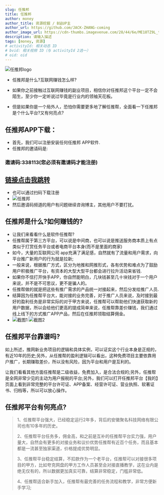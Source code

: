 ```yaml
---
slug: 任推邦
title: 任推邦
author: money
author_title: 资源挖掘 / B站UP主
author_url: https://github.com/JACK-ZHANG-coming
author_image_url: https://cdn-thumbs.imagevenue.com/28/44/6e/ME18TZ9L_t.jpg
description: 请输入描述
tags: [money, 资源]
# activityId: 相关动态 ID
# bvid: 相关视频 ID（与 activityId 2选一）
# oid: oid
---
```

![任推邦logo](https://www.bd.cn/p/style/web/zt/img/dtimgs/dt2_logo2.png)

* 任推邦是什么?互联网赚钱怎么样?

* 如果你之前接触过互联网赚钱的副业项目，相信你对任推邦这个平台一定不会陌生，至少你一定听说过毕竟是行业内的领袖天花板。

* 但是如果你是一个局外人，恐怕你需要更多地了解任推帮，全面看一下任推邦是个什么平台?又有何亮点?

## 任推邦APP下载：
* 首先，我们可以注册安装任何任推邦 APP软件.
* 任推邦的邀请码是:
### 邀请码:338113(您必须有邀请码才能注册)
## [链接点击我跳转](https://dt.bd.cn/#/pages/login/register?invite_code=338113)
* 也可以通过扫码下载注册
* ![任推邦](https://cdn-thumbs.imagevenue.com/68/06/0e/ME18VEHK_t.jpg)
* 然后邀请码频道的用户有问题继续咨询博主，其他用户不要打扰。


## 任推邦是什么?如何赚钱的?
 * 让我们来看看什么是软件任推帮?
 * 任推帮属于第三方平台，可以说是中间商，也可以说是推送服务商本质上有点类似于打赏任务平台或者电商平台本身(而不是里面的商家)
* 如今，大量的互联网公司 app充满了满足感，自然就有了流量和用户需求，向平台推广新用户的行为就是拉新;
* 一般来说，根据推广方式，区分为地推和网推形式，各有优势和难点为了鼓励用户积极推广平台，有资本的大型大型平台都会进行拉升活动来省钱.
* 如果你不信打开快手APP，你自然能明白，几块钱甚至几十块钱对于一个用户来说，并不是不可思议，更不是骗人的。
* 任推帮做的就是把这些有推广需求的产品统一对接起来，然后分发给推广人员.
* 结算因为任推帮平台大，能对接的业务完善，对于推广人员来说，及时接到最好的盈利任务是非常实际的对于甲方来说，任推帮可以帮助他们快速获取新的用户数据，所以会给他们更高的提成简单来说，任推帮靠差价赚钱，我们通过线上线下的方式推广APP产品，然后在任推邦领取结算佣金。
* ![截图1](https://cdn-thumbs.imagevenue.com/52/d9/59/ME18VEIR_t.jpg)
![截图2](https://cdn-thumbs.imagevenue.com/52/d9/59/ME18VEIR_t.jpg)


## 任推邦平台靠谱吗?
如上所述，推网新业务项目的逻辑和具体实例，可以证实这个行业本身是正规的，有近10年的历史;另外，从任推帮的盈利逻辑可以看出，这种免费项目主要依靠用户推广，长期赚取差价，所以没有风险，因为平台和用户是互利的。

让我们看看其他方面任推帮是二级收益，免费加入，是合法合规的;另外，任推帮是全网非常少见的主动为用户报税的平台;另外，我们可以打开任推邦平台【我的】页面上看到非常完整的平台许可证、APP备案、经营许可证、营业执照、软著证书、归档等，所以可以放心操作。


## 任推邦平台有何亮点?
> 1、任推帮平台强大，已经稳定运行2年多，背后的安徽聚名科技网络有限公司也有10多年的历史。
>
> 2、任推帮平台任务多，佣金高，和之前是互补的任推帮平台实力强，用户量大，自然会有更多的对接业务和议价优势任推帮有近百个任务，而且基本都是一流甚至独家渠道，价格提成优势明显。
>
> 3、任推帮平台稳定结算，不扣款作为一个老平台，任推帮可以对接很多项目的甲方，比如夸克网盘的甲方工作人员甚至会对接直播教学，这在业内是绝无仅有的，所以数据更加真实可靠，结算非常稳定，门槛非常低。
>
> 4、任推帮适合新手加入，任推帮有最完善的任务流程和教学，非常方便新手学习;



